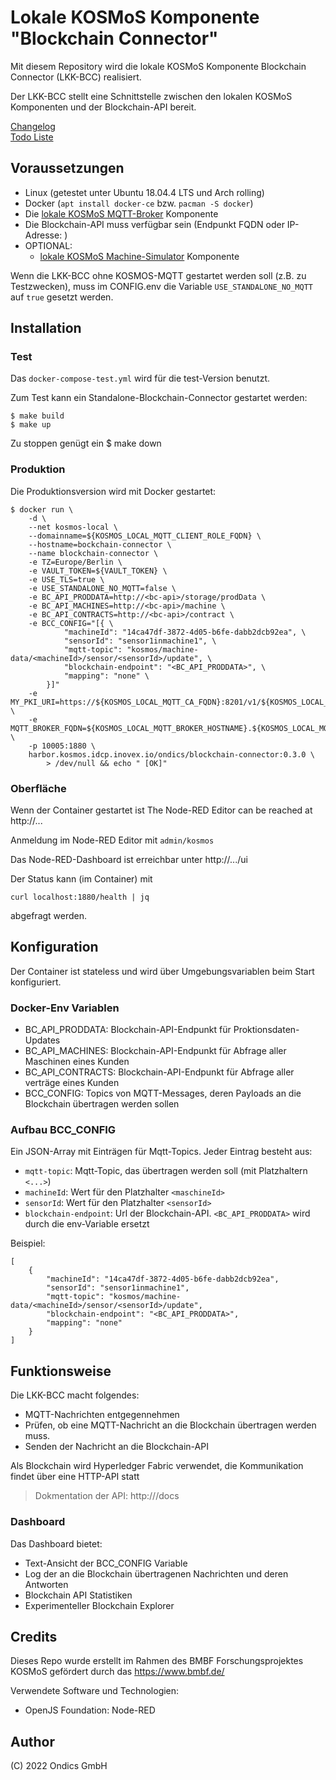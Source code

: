 # Lokale KOSMoS Komponente "Blockchain Connector"

Mit diesem Repository wird die lokale KOSMoS Komponente Blockchain Connector (LKK-BCC) realisiert.

Der LKK-BCC stellt eine Schnittstelle zwischen den lokalen KOSMoS Komponenten und der Blockchain-API bereit.

[Changelog](./doc/CHANGELOG.MD)  
[Todo Liste](./doc/TODO.MD)  
  

## Voraussetzungen

* Linux (getestet unter Ubuntu 18.04.4 LTS und Arch rolling)
* Docker (`apt install docker-ce` bzw. `pacman -S docker`)
* Die [lokale KOSMoS MQTT-Broker](https://github.com/kosmos-industrie40/kosmos-local-mqtt-broker) Komponente
* Die Blockchain-API muss verfügbar sein (Endpunkt FQDN oder IP-Adresse: <bc-api>)
* OPTIONAL: 
    * [lokale KOSMoS Machine-Simulator](https://github.com/kosmos-industrie40/kosmos-local-machine-simulator) Komponente

Wenn die LKK-BCC ohne KOSMOS-MQTT gestartet werden soll (z.B. zu Testzwecken), muss im CONFIG.env die Variable `USE_STANDALONE_NO_MQTT` auf `true` gesetzt werden.
  
## Installation

### Test

Das `docker-compose-test.yml` wird für die test-Version benutzt.

Zum Test kann ein Standalone-Blockchain-Connector gestartet werden:

    $ make build 
    $ make up

Zu stoppen genügt ein
    $ make down

### Produktion

Die Produktionsversion wird mit Docker gestartet:

    $ docker run \
        -d \
        --net kosmos-local \
        --domainname=${KOSMOS_LOCAL_MQTT_CLIENT_ROLE_FQDN} \
        --hostname=bockchain-connector \
        --name blockchain-connector \
        -e TZ=Europe/Berlin \
        -e VAULT_TOKEN=${VAULT_TOKEN} \
        -e USE_TLS=true \
        -e USE_STANDALONE_NO_MQTT=false \
        -e BC_API_PRODDATA=http://<bc-api>/storage/prodData \
        -e BC_API_MACHINES=http://<bc-api>/machine \
        -e BC_API_CONTRACTS=http://<bc-api>/contract \
        -e BCC_CONFIG="[{ \
                "machineId": "14ca47df-3872-4d05-b6fe-dabb2dcb92ea", \
                "sensorId": "sensor1inmachine1", \
                "mqtt-topic": "kosmos/machine-data/<machineId>/sensor/<sensorId>/update", \
                "blockchain-endpoint": "<BC_API_PRODDATA>", \
                "mapping": "none" \
            }]"
        -e MY_PKI_URI=https://${KOSMOS_LOCAL_MQTT_CA_FQDN}:8201/v1/${KOSMOS_LOCAL_MQTT_PKI_PATH}/issue/${KOSMOS_LOCAL_MQTT_CLIENT_ROLE_PATH} \
        -e MQTT_BROKER_FQDN=${KOSMOS_LOCAL_MQTT_BROKER_HOSTNAME}.${KOSMOS_LOCAL_MQTT_BROKER_ROLE_FQDN} \
        -p 10005:1880 \
        harbor.kosmos.idcp.inovex.io/ondics/blockchain-connector:0.3.0 \
            > /dev/null && echo " [OK]"

### Oberfläche

Wenn der Container gestartet ist
The Node-RED Editor can be reached at http://...

Anmeldung im Node-RED Editor mit `admin/kosmos`

Das Node-RED-Dashboard ist erreichbar unter http://.../ui

Der Status kann (im Container) mit 

    curl localhost:1880/health | jq

abgefragt werden.


## Konfiguration

Der Container ist stateless und wird über Umgebungsvariablen beim Start konfiguriert.

### Docker-Env Variablen

* BC_API_PRODDATA: Blockchain-API-Endpunkt für Proktionsdaten-Updates
* BC_API_MACHINES: Blockchain-API-Endpunkt für Abfrage aller Maschinen eines Kunden
* BC_API_CONTRACTS: Blockchain-API-Endpunkt für Abfrage aller verträge eines Kunden
* BCC_CONFIG: Topics von MQTT-Messages, deren Payloads an die Blockchain übertragen werden sollen

### Aufbau BCC_CONFIG

Ein JSON-Array mit Einträgen für Mqtt-Topics. Jeder Eintrag besteht aus:

* `mqtt-topic`: Mqtt-Topic, das übertragen werden soll (mit Platzhaltern `<...>`)
* `machineId`: Wert für den Platzhalter `<maschineId>`
* `sensorId`: Wert für den Platzhalter `<sensorId>`
* `blockchain-endpoint`: Url der Blockchain-API. `<BC_API_PRODDATA>` wird durch die env-Variable ersetzt

Beispiel:

    [
        {
            "machineId": "14ca47df-3872-4d05-b6fe-dabb2dcb92ea",
            "sensorId": "sensor1inmachine1",
            "mqtt-topic": "kosmos/machine-data/<machineId>/sensor/<sensorId>/update",
            "blockchain-endpoint": "<BC_API_PRODDATA>",
            "mapping": "none"
        }
    ]





## Funktionsweise

Die LKK-BCC macht folgendes:

* MQTT-Nachrichten entgegennehmen
* Prüfen, ob eine MQTT-Nachricht an die Blockchain übertragen werden muss.
* Senden der Nachricht an die Blockchain-API

Als Blockchain wird Hyperledger Fabric verwendet, die Kommunikation findet über eine HTTP-API statt

> Dokmentation der API: http://<bc-api>/docs
  
  
### Dashboard

Das Dashboard bietet:
* Text-Ansicht der BCC_CONFIG Variable
* Log der an die Blockchain übertragenen Nachrichten und deren Antworten
* Blockchain API Statistiken
* Experimenteller Blockchain Explorer 


## Credits

Dieses Repo wurde erstellt im Rahmen des BMBF Forschungsprojektes KOSMoS gefördert durch das https://www.bmbf.de/

Verwendete Software und Technologien:

* OpenJS Foundation: Node-RED

## Author

(C) 2022 Ondics GmbH
